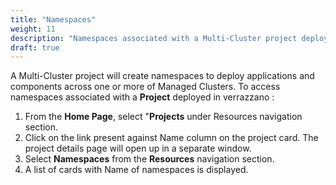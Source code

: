 ```yaml
---
title: "Namespaces"
weight: 11
description: "Namespaces associated with a Multi-Cluster project deployed in Verrazzano"
draft: true
---
```


A Multi-Cluster project will create namespaces to deploy applications and components across one or more of Managed Clusters. To access namespaces associated with a **Project** deployed in verrazzano :
1. From the **Home Page**, select "**Projects** under Resources navigation section.
1. Click on the link present against Name column on the project card. The project details page will open up in a separate window.
1. Select **Namespaces** from the **Resources** navigation section. 
2. A list of cards with Name of namespaces is displayed.
